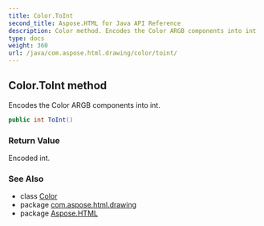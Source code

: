 ```yaml
---
title: Color.ToInt
second_title: Aspose.HTML for Java API Reference
description: Color method. Encodes the Color ARGB components into int
type: docs
weight: 360
url: /java/com.aspose.html.drawing/color/toint/
---
```

## Color.ToInt method

Encodes the Color ARGB components into int.

```java
public int ToInt()
```

### Return Value

Encoded int.

### See Also

* class [Color](../)
* package [com.aspose.html.drawing](../../color/)
* package [Aspose.HTML](../../../)

